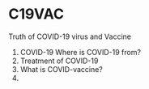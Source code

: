 # C19VAC
Truth of COVID-19 virus and Vaccine

1. COVID-19
Where is COVID-19 from? 
2. Treatment of COVID-19
3. What is COVID-vaccine? 
4. 
